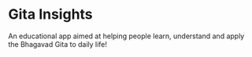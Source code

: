# Gita Insights

An educational app aimed at helping people learn, understand and apply the Bhagavad Gita to daily life!
